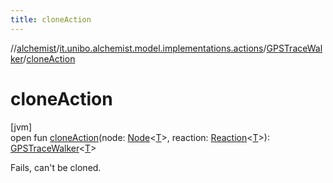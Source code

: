 ```yaml
---
title: cloneAction
---
```

//[alchemist](../../../index.html)/[it.unibo.alchemist.model.implementations.actions](../index.html)/[GPSTraceWalker](index.html)/[cloneAction](clone-action.html)



# cloneAction



[jvm]\
open fun [cloneAction](clone-action.html)(node: [Node](../../it.unibo.alchemist.model.interfaces/-node/index.html)<[T](../-reproduce-g-p-s-trace/index.html)>, reaction: [Reaction](../../it.unibo.alchemist.model.interfaces/-reaction/index.html)<[T](../-reproduce-g-p-s-trace/index.html)>): [GPSTraceWalker](index.html)<[T](../-reproduce-g-p-s-trace/index.html)>



Fails, can't be cloned.




